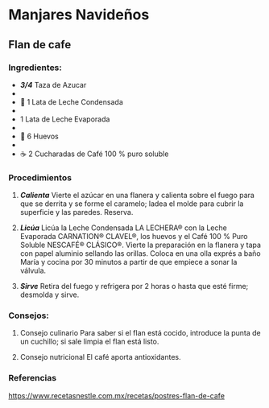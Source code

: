 # Manjares Navideños
## Flan de cafe 
### Ingredientes: 
- ***3/4*** Taza de Azucar 
-
- 🥛 1 Lata de Leche Condensada 
-
- 1 Lata de Leche Evaporada 
-
- 🥚 6 Huevos
-
- ☕ 2 Cucharadas de Café 100 % puro soluble 
### Procedimientos 
1.  ***Calienta***
Vierte el azúcar en una flanera y calienta sobre el fuego para que se derrita y se forme el caramelo; ladea el molde para cubrir la superficie y las paredes. Reserva.

2.  ***Licúa***
Licúa la Leche Condensada LA LECHERA® con la Leche Evaporada CARNATION® CLAVEL®, los huevos y el Café 100 % Puro Soluble NESCAFÉ® CLÁSICO®. Vierte la preparación en la flanera y tapa con papel aluminio sellando las orillas. Coloca en una olla exprés a baño María y cocina por 30 minutos a partir de que empiece a sonar la válvula.

3. ***Sirve***
Retira del fuego y refrigera por 2 horas o hasta que esté firme; desmolda y sirve.

### Consejos: 
1. Consejo culinario
Para saber si el flan está cocido, introduce la punta de un cuchillo; si sale limpia el flan está listo.

2. Consejo nutricional
El café aporta antioxidantes.


### Referencias 
https://www.recetasnestle.com.mx/recetas/postres-flan-de-cafe
